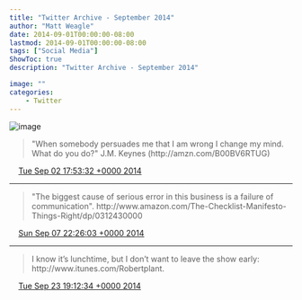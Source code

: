 ```yaml
---
title: "Twitter Archive - September 2014"
author: "Matt Weagle"
date: 2014-09-01T00:00:00-08:00
lastmod: 2014-09-01T00:00:00-08:00
tags: ["Social Media"]
ShowToc: true
description: "Twitter Archive - September 2014"

image: ""
categories: 
    - Twitter
---
```

![image](/sadtwitterbird3.jpg)

> "When somebody persuades me that I am wrong I change my mind\. What do you do?" J\.M\. Keynes \(http://amzn\.com/B00BV6RTUG\)

<img src="./media/tweet.ico" width="12" /> [Tue Sep 02 17:53:32 +0000 2014](https://twitter.com/mweagle/status/506862503494565888)

----

> "The biggest cause of serious error in this business is a failure of communication"\. http://www\.amazon\.com/The\-Checklist\-Manifesto\-Things\-Right/dp/0312430000

<img src="./media/tweet.ico" width="12" /> [Sun Sep 07 22:26:03 +0000 2014](https://twitter.com/mweagle/status/508743025523036160)

----

> I know it’s lunchtime, but I don’t want to leave the show early: http://www\.itunes\.com/Robertplant\.

<img src="./media/tweet.ico" width="12" /> [Tue Sep 23 19:12:34 +0000 2014](https://twitter.com/mweagle/status/514492537198108672)